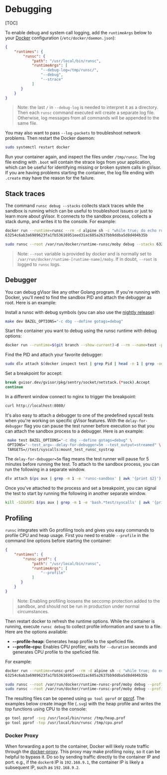 # Debugging

[TOC]

To enable debug and system call logging, add the `runtimeArgs` below to your
[Docker](../quick_start/docker/) configuration (`/etc/docker/daemon.json`):

```json
{
    "runtimes": {
        "runsc": {
            "path": "/usr/local/bin/runsc",
            "runtimeArgs": [
                "--debug-log=/tmp/runsc/",
                "--debug",
                "--strace"
            ]
       }
    }
}
```

> Note: the last `/` in `--debug-log` is needed to interpret it as a directory.
> Then each `runsc` command executed will create a separate log file. Otherwise,
> log messages from all commands will be appended to the same file.

You may also want to pass `--log-packets` to troubleshoot network problems. Then
restart the Docker daemon:

```bash
sudo systemctl restart docker
```

Run your container again, and inspect the files under `/tmp/runsc`. The log file
ending with `.boot` will contain the strace logs from your application, which
can be useful for identifying missing or broken system calls in gVisor. If you
are having problems starting the container, the log file ending with `.create`
may have the reason for the failure.

## Stack traces

The command `runsc debug --stacks` collects stack traces while the sandbox is
running which can be useful to troubleshoot issues or just to learn more about
gVisor. It connects to the sandbox process, collects a stack dump, and writes it
to the console. For example:

```bash
docker run --runtime=runsc --rm -d alpine sh -c "while true; do echo running; sleep 1; done"
63254c6ab3a6989623fa1fb53616951eed31ac605a2637bb9ddba5d8d404b35b

sudo runsc --root /var/run/docker/runtime-runsc/moby debug --stacks 63254c6ab3a6989623fa1fb53616951eed31ac605a2637bb9ddba5d8d404b35b
```

> Note: `--root` variable is provided by docker and is normally set to
> `/var/run/docker/runtime-[runtime-name]/moby`. If in doubt, `--root` is logged
> to `runsc` logs.

## Debugger

You can debug gVisor like any other Golang program. If you're running with
Docker, you'll need to find the sandbox PID and attach the debugger as root.
Here is an example:

Install a runsc with debug symbols (you can also use the
[nightly release](../install/#nightly)):

```bash
make dev BAZEL_OPTIONS="-c dbg --define gotags=debug"
```

Start the container you want to debug using the runsc runtime with debug
options:

```bash
docker run --runtime=$(git branch --show-current)-d --rm --name=test -p 8080:80 -d nginx
```

Find the PID and attach your favorite debugger:

```bash
sudo dlv attach $(docker inspect test | grep Pid | head -n 1 | grep -oe "[0-9]*")
```

Set a breakpoint for accept:

```bash
break gvisor.dev/gvisor/pkg/sentry/socket/netstack.(*sock).Accept
continue
```

In a different window connect to nginx to trigger the breakpoint:

```bash
curl http://localhost:8080/
```

It's also easy to attach a debugger to one of the predefined syscall tests when
you're working on specific gVisor features. With the `delay-for-debugger` flag
you can pause the test runner before execution so that you can attach the
sandbox process to a debugger. Here is an example:

```bash
 make test BAZEL_OPTIONS="-c dbg --define gotags=debug" \
 OPTIONS="--test_arg=--delay-for-debugger=5m --test_output=streamed" \
 TARGETS=//test/syscalls:mount_test_runsc_systrap
```

The `delay-for-debugger=5m` flag means the test runner will pause for 5 minutes
before running the test. To attach to the sandbox process, you can run the
following in a separate window.

```bash
dlv attach $(ps aux | grep -m 1 -e 'runsc-sandbox' | awk '{print $2}')
```

Once you've attached to the process and set a breakpoint, you can signal the
test to start by running the following in another separate window.

```bash
kill -SIGUSR1 $(ps aux | grep -m 1 -e 'bash.*test/syscalls' | awk '{print $2}')
```

## Profiling

`runsc` integrates with Go profiling tools and gives you easy commands to
profile CPU and heap usage. First you need to enable `--profile` in the command
line options before starting the container:

```json
{
    "runtimes": {
        "runsc-prof": {
            "path": "/usr/local/bin/runsc",
            "runtimeArgs": [
                "--profile"
            ]
       }
    }
}
```

> Note: Enabling profiling loosens the seccomp protection added to the sandbox,
> and should not be run in production under normal circumstances.

Then restart docker to refresh the runtime options. While the container is
running, execute `runsc debug` to collect profile information and save to a
file. Here are the options available:

*   **--profile-heap:** Generates heap profile to the speficied file.
*   **--profile-cpu:** Enables CPU profiler, waits for `--duration` seconds and
    generates CPU profile to the speficied file.

For example:

```bash
docker run --runtime=runsc-prof --rm -d alpine sh -c "while true; do echo running; sleep 1; done"
63254c6ab3a6989623fa1fb53616951eed31ac605a2637bb9ddba5d8d404b35b

sudo runsc --root /var/run/docker/runtime-runsc-prof/moby debug --profile-heap=/tmp/heap.prof 63254c6ab3a6989623fa1fb53616951eed31ac605a2637bb9ddba5d8d404b35b
sudo runsc --root /var/run/docker/runtime-runsc-prof/moby debug --profile-cpu=/tmp/cpu.prof --duration=30s 63254c6ab3a6989623fa1fb53616951eed31ac605a2637bb9ddba5d8d404b35b
```

The resulting files can be opened using `go tool pprof` or [pprof][]. The
examples below create image file (`.svg`) with the heap profile and writes the
top functions using CPU to the console:

```bash
go tool pprof -svg /usr/local/bin/runsc /tmp/heap.prof
go tool pprof -top /usr/local/bin/runsc /tmp/cpu.prof
```

[pprof]: https://github.com/google/pprof/blob/master/doc/README.md

### Docker Proxy

When forwarding a port to the container, Docker will likely route traffic
through the [docker-proxy][]. This proxy may make profiling noisy, so it can be
helpful to bypass it. Do so by sending traffic directly to the container IP and
port. e.g., if the `docker0` IP is `192.168.9.1`, the container IP is likely a
subsequent IP, such as `192.168.9.2`.

[docker-proxy]: https://windsock.io/the-docker-proxy/

